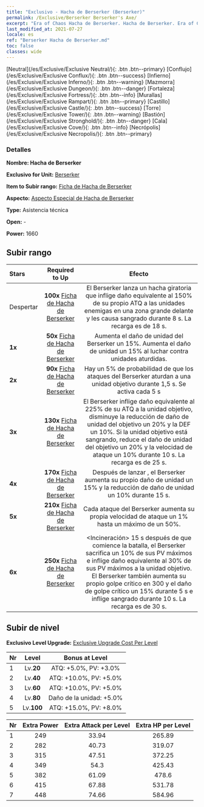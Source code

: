 ```yaml
---
title: "Exclusivo - Hacha de Berserker (Berserker)"
permalink: /Exclusive/Berserker Berserker's Axe/
excerpt: "Era of Chaos Hacha de Berserker. Hacha de Berserker. Era of Chaos Exclusivo Hacha de Berserker. Berserker Exclusivo."
last_modified_at: 2021-07-27
locale: es
ref: "Berserker Hacha de Berserker.md"
toc: false
classes: wide
---
```

 [Neutral](/es/Exclusive/Exclusive Neutral/){: .btn .btn--primary} [Conflujo](/es/Exclusive/Exclusive Conflux/){: .btn .btn--success} [Infierno](/es/Exclusive/Exclusive Inferno/){: .btn .btn--warning} [Mazmorra](/es/Exclusive/Exclusive Dungeon/){: .btn .btn--danger} [Fortaleza](/es/Exclusive/Exclusive Fortress/){: .btn .btn--info} [Murallas](/es/Exclusive/Exclusive Rampart/){: .btn .btn--primary} [Castillo](/es/Exclusive/Exclusive Castle/){: .btn .btn--success} [Torre](/es/Exclusive/Exclusive Tower/){: .btn .btn--warning} [Bastión](/es/Exclusive/Exclusive Stronghold/){: .btn .btn--danger} [Cala](/es/Exclusive/Exclusive Cove/){: .btn .btn--info} [Necrópolis](/es/Exclusive/Exclusive Necropolis/){: .btn .btn--primary} 

### Detalles
 **Nombre: Hacha de Berserker** 

 **Exclusivo for Unit:** [Berserker](/es/units/Berserker/) 

 **Item to Subir rango:** [Ficha de Hacha de Berserker](/ItemsES/con_983/)

 **Aspecto:** [Aspecto Especial de Hacha de Berserker](/ItemsES/con_651/)

 **Type:** Asistencia técnica

 **Open:** -

 **Power:** 1660

## Subir rango

  |     Stars    |  Required to Up | Efecto |
  |:-------------|:---------------:|:---------------:|
  |  Despertar  | **100x** [Ficha de Hacha de Berserker](/ItemsES/con_983/) | <Hacha Giratoria> El Berserker lanza un hacha giratoria que inflige daño equivalente al 150% de su propio ATQ a las unidades enemigas en una zona grande delante y les causa sangrado durante 8 s. La recarga es de 18 s. |
  | **1x** <i class="fas fa-star"/> | **50x** [Ficha de Hacha de Berserker](/ItemsES/con_983/) | Aumenta el daño de unidad del Berserker un 15%. Aumenta el daño de unidad un 15% al luchar contra unidades aturdidas. |
  | **2x** <i class="fas fa-star"/> | **90x** [Ficha de Hacha de Berserker](/ItemsES/con_983/) | Hay un 5% de probabilidad de que los ataques del Berserker aturdan a una unidad objetivo durante 1,5 s. Se activa cada 5 s |
  | **3x** <i class="fas fa-star"/> | **130x** [Ficha de Hacha de Berserker](/ItemsES/con_983/) | <Golpe Letal> El Berserker inflige daño equivalente al 225% de su ATQ a la unidad objetivo, disminuye la reducción de daño de unidad del objetivo un 20% y la DEF un 10%. Si la unidad objetivo está sangrando, reduce el daño de unidad del objetivo un 20% y la velocidad de ataque un 10% durante 10 s. La recarga es de 25 s. |
  | **4x** <i class="fas fa-star"/> | **170x** [Ficha de Hacha de Berserker](/ItemsES/con_983/) | Después de lanzar <Golpe Letal>, el Berserker aumenta su propio daño de unidad un 15% y la reducción de daño de unidad un 10% durante 15 s. |
  | **5x** <i class="fas fa-star"/> | **210x** [Ficha de Hacha de Berserker](/ItemsES/con_983/) | Cada ataque del Berserker aumenta su propia velocidad de ataque un 1% hasta un máximo de un 50%. |
  | **6x** <i class="fas fa-star"/> | **250x** [Ficha de Hacha de Berserker](/ItemsES/con_983/) | <Incineración> 15 s después de que comience la batalla, el Berserker sacrifica un 10% de sus PV máximos e inflige daño equivalente al 30% de sus PV máximos a la unidad objetivo. El Berserker también aumenta su propio golpe crítico en 300 y el daño de golpe crítico un 15% durante 5 s e inflige sangrado durante 10 s. La recarga es de 30 s. |


## Subir de nivel
 **Exclusivo Level Upgrade:** [Exclusive Upgrade Cost Per Level](/Exclusive/ExclusiveUpgradeCostPerLevel/)

  |  Nr  |   Level  | Bonus at Level |
  |:-----|:--------:|:--------------:|
  | 1 | Lv.**20** | ATQ: +5.0%, PV: +3.0% |
  | 2 | Lv.**40** | ATQ: +10.0%, PV: +5.0% |
  | 3 | Lv.**60** | ATQ: +10.0%, PV: +5.0% |
  | 4 | Lv.**80** | Daño de la unidad: +5.0% |
  | 5 | Lv.**100** | ATQ: +15.0%, PV: +8.0% |


  |  Nr  |  Extra Power | Extra Attack per Level | Extra HP per Level |
  |:-----|:--------:|:--------:|:--------:|
  | 1 | 249 | 33.94 | 265.89 |
  | 2 | 282 | 40.73 | 319.07 |
  | 3 | 315 | 47.51 | 372.25 |
  | 4 | 349 | 54.3 | 425.43 |
  | 5 | 382 | 61.09 | 478.6 |
  | 6 | 415 | 67.88 | 531.78 |
  | 7 | 448 | 74.66 | 584.96 |


